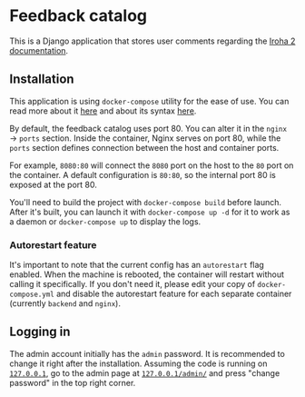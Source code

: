 # Feedback catalog

This is a Django application that stores user comments regarding the [Iroha 2](https://github.com/hyperledger/iroha/tree/iroha2-lts) [documentation](https://hyperledger.github.io/iroha-2-docs/).

## Installation

This application is using `docker-compose` utility for the ease of use.
You can read more about it [here](https://docs.docker.com/compose/) and about its syntax [here](https://docs.docker.com/compose/compose-file/compose-file-v3/).

By default, the feedback catalog uses port 80. You can alter it in the `nginx` → `ports` section.
Inside the container, Nginx serves on port 80, while the `ports` section defines connection between the host and container ports.

For example, `8080:80` will connect the `8080` port on the host to the `80` port on the container.
A default configuration is `80:80`, so the internal port 80 is exposed at the port 80.

You'll need to build the project with `docker-compose build` before launch.
After it's built, you can launch it with `docker-compose up -d` for it to work as a daemon or `docker-compose up` to display the logs.

### Autorestart feature

It's important to note that the current config has an `autorestart` flag enabled.
When the machine is rebooted, the container will restart without calling it specifically.
If you don't need it, please edit your copy of `docker-compose.yml` and disable the autorestart feature for each separate container (currently `backend` and `nginx`).

## Logging in

The admin account initially has the `admin` password. It is recommended to change it right after the installation.
Assuming the code is running on [`127.0.0.1`](http://127.0.0.1/), go to the admin page at [`127.0.0.1/admin/`](http://127.0.0.1/admin/) and press "change password" in the top right corner.